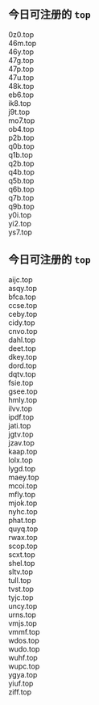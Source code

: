 
## 今日可注册的 `top`
>
0z0.top   
46m.top   
46y.top   
47g.top   
47p.top   
47u.top   
48k.top   
eb6.top   
ik8.top   
j9t.top   
mo7.top   
ob4.top   
p2b.top   
q0b.top   
q1b.top   
q2b.top   
q4b.top   
q5b.top   
q6b.top   
q7b.top   
q9b.top   
y0i.top   
yi2.top   
ys7.top   


## 今日可注册的 `top`
>
aijc.top   
asqy.top   
bfca.top   
ccse.top   
ceby.top   
cidy.top   
cnvo.top   
dahl.top   
deet.top   
dkey.top   
dord.top   
dqtv.top   
fsie.top   
gsee.top   
hmly.top   
ilvv.top   
ipdf.top   
jati.top   
jgtv.top   
jzav.top   
kaap.top   
lolx.top   
lygd.top   
maey.top   
mcoi.top   
mfly.top   
mjok.top   
nyhc.top   
phat.top   
quyq.top   
rwax.top   
scop.top   
scxt.top   
shel.top   
sltv.top   
tull.top   
tvst.top   
tyjc.top   
uncy.top   
urns.top   
vmjs.top   
vmmf.top   
wdos.top   
wudo.top   
wuhf.top   
wupc.top   
ygya.top   
yiuf.top   
ziff.top   

